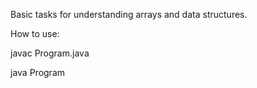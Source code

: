 Basic tasks for understanding arrays and data structures.

How to use:

javac Program.java

java Program